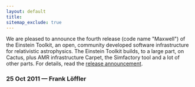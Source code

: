 ```yaml
---
layout: default
title: 
sitemap_exclude: true
---
```

We are pleased to announce the fourth release (code name "Maxwell") of
the Einstein Toolkit, an open, community developed software
infrastructure for relativistic astrophysics. The Einstein Toolkit
builds, to a large part, on Cactus, plus AMR infrastructure Carpet, the
Simfactory tool and a lot of other parts. For details, read the [release
announcement](http://einsteintoolkit.org/about/releases/ET_2011_10_announcement.php).

### 25 Oct 2011 — Frank Löffler
